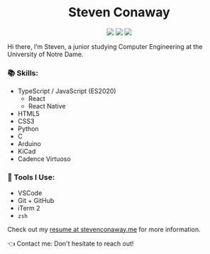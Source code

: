 <h1 align="center">Steven Conaway</h2>
<p align="center">
  <a href="https://stevenconaway.me/"><img src="https://img.shields.io/static/v1?label=me&message=stevenconaway.me&color=blue&logo=&style=flat-square&logoColor=white&link=stevenconaway.me" /></a>
  <a href="https://linkedin.com/in/steven-conaway"><img src="https://img.shields.io/static/v1?label=LinkedIn&message=steven-conaway&color=blue&logo=linkedin&style=flat-square&logoColor=white" /></a>
  <a href="mailto:me@stevenconaway.me"><img src="https://img.shields.io/static/v1?label=Email&message=me@stevenconaway.me&color=red&logo=gmail&style=flat-square&logoColor=white" /></a>
</p>
<!-- <div align="center">

  ![Metrics](https://github.com/sconaway/sconaway/blob/master/github-metrics.svg)

</div> -->

Hi there, I’m Steven, a junior studying Computer Engineering at the University of Notre Dame.

### :books: Skills:
- TypeScript / JavaScript (ES2020)
  - React
  - React Native
- HTML5
- CSS3
- Python
- C
- Arduino
- KiCad
- Cadence Virtuoso

### :wrench: Tools I Use: 
- VSCode
- Git + GitHub
- iTerm 2
- `zsh`

Check out my [resume at stevenconaway.me](https://stevenconaway.me) for more information.

:point_left: Contact me: Don't hesitate to reach out!

